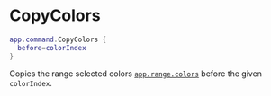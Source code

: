 # CopyColors

```lua
app.command.CopyColors {
  before=colorIndex
}
```

Copies the range selected colors
[`app.range.colors`](../range.md#rangecolors) before the given
`colorIndex`.
